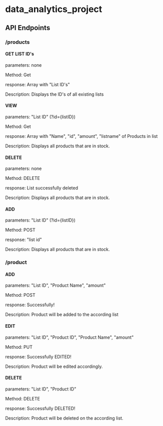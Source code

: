 # data_analytics_project

## API Endpoints

### /products
#### GET LIST ID's
parameters: none

Method: Get

response: Array with "List ID's"

Description:
Displays the ID's of all existing lists
#### VIEW
parameters: "List ID" (?id={listID})

Method: Get

response: Array with "Name", "id", "amount", "listname" of Products in list

Description:
Displays all products that are in stock.

#### DELETE

parameters: none

Method: DELETE

response: List successfully deleted

Description:
Displays all products that are in stock.

#### ADD

parameters: "List ID" (?id={listID})

Method: POST

response: "list id"

Description:
Displays all products that are in stock.

### /product


#### ADD
parameters: "List ID", "Product Name", "amount"

Method: POST

response: Successfully!

Description:
Product will be added to the according list


#### EDIT
parameters: "List ID", "Product ID", "Product Name", "amount"

Method: PUT

response: Successfully EDITED!

Description:
Product will be edited accordingly.


#### DELETE
parameters: "List ID", "Product ID"

Method: DELETE

response: Successfully DELETED!

Description:
Product will be deleted on the according list.